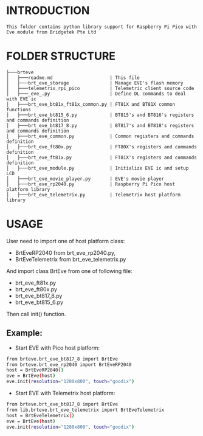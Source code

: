 # INTRODUCTION
    This folder contains python library support for Raspberry Pi Pico with Eve module from Bridgetek Pte Ltd

# FOLDER STRUCTURE
    ├───brteve
    │   ├───readme.md                     | This file
    │   ├───brt_eve_storage               | Manage EVE's flash memory
    │   ├───telemetrix_rpi_pico           | Telemetric client source code
    │   ├───_eve_.py                      | Define DL commands to deal with EVE ic
    │   ├───brt_eve_bt81x_ft81x_common.py | FT81X and BT81X common functions
    │   ├───brt_eve_bt815_6.py            | BT815's and BT816's registers and commands definition
    │   ├───brt_eve_bt817_8.py            | BT817's and BT818's registers and commands definition
    │   ├───brt_eve_common.py             | Common registers and commands definition
    │   ├───brt_eve_ft80x.py              | FT80X's registers and commands definition
    │   ├───brt_eve_ft81x.py              | FT81X's registers and commands definition
    │   ├───brt_eve_module.py             | Initialize EVE ic and setup LCD
    │   ├───brt_eve_movie_player.py       | EVE's movie player
    │   ├───brt_eve_rp2040.py             | Raspberry Pi Pico host platform library
    │   ├───brt_eve_telemetrix.py         | Telemetrix host platform library

# USAGE
User need to import one of host platform class:
- BrtEveRP2040 from brt_eve_rp2040.py,
- BrtEveTelemetrix from brt_eve_telemetrix.py

And import class BrtEve from one of following file:
- brt_eve_ft81x.py
- brt_eve_ft80x.py
- brt_eve_bt817_8.py
- brt_eve_bt815_6.py

Then call init() function.

## Example:
    
- Start EVE with Pico host platform:

```sh
from brteve.brt_eve_bt817_8 import BrtEve
from brteve.brt_eve_rp2040 import BrtEveRP2040
host = BrtEveRP2040()
eve = BrtEve(host)
eve.init(resolution="1280x800", touch="goodix")
```

- Start EVE with Telemetrix host platform:

```sh
from brteve.brt_eve_bt817_8 import BrtEve
from lib.brteve.brt_eve_telemetrix import BrtEveTelemetrix
host = BrtEveTelemetrix()
eve = BrtEve(host)
eve.init(resolution="1280x800", touch="goodix")
```















